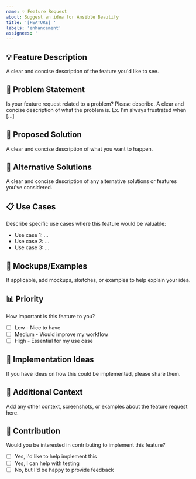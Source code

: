 ```yaml
---
name: 💡 Feature Request
about: Suggest an idea for Ansible Beautify
title: '[FEATURE] '
labels: 'enhancement'
assignees: ''
---
```


## 💡 Feature Description
A clear and concise description of the feature you'd like to see.

## 🎯 Problem Statement
Is your feature request related to a problem? Please describe.
A clear and concise description of what the problem is. Ex. I'm always frustrated when [...]

## 🚀 Proposed Solution
A clear and concise description of what you want to happen.

## 🔄 Alternative Solutions
A clear and concise description of any alternative solutions or features you've considered.

## 📋 Use Cases
Describe specific use cases where this feature would be valuable:
- Use case 1: ...
- Use case 2: ...
- Use case 3: ...

## 🎨 Mockups/Examples
If applicable, add mockups, sketches, or examples to help explain your idea.

## 📊 Priority
How important is this feature to you?
- [ ] Low - Nice to have
- [ ] Medium - Would improve my workflow
- [ ] High - Essential for my use case

## 🔧 Implementation Ideas
If you have ideas on how this could be implemented, please share them.

## 📄 Additional Context
Add any other context, screenshots, or examples about the feature request here.

## 🤝 Contribution
Would you be interested in contributing to implement this feature?
- [ ] Yes, I'd like to help implement this
- [ ] Yes, I can help with testing
- [ ] No, but I'd be happy to provide feedback 